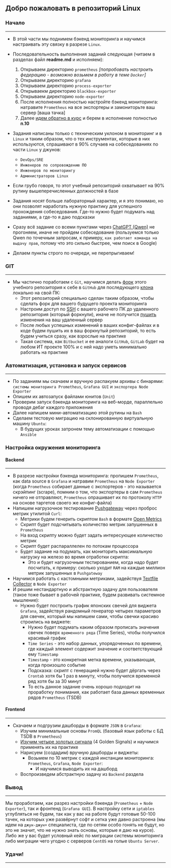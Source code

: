 ## Добро пожаловать в репозиторий Linux

### Начало
---
- В этой части мы поднимем бэкенд мониторинга и научимся настраивать эту связку в разрезе `Linux`.
- Последовательность выполнения заданий следующая (читаем в разделах файл **readme.md** и исполняем):
  1. Открываем директорию `prometheus` _[попробовать настроить федерацию - возможно возьмем в работу в теме `Docker`]_
  2. Открываем директорию `grafana`
  3. Открываем директорию `process-exporter`
  4. Открываекм директорию `blackbox-exporter`
  5. Открываем директорию `node-exporter`
  6. После исполнения полностью настройте бэкенд мониторинга: натравите `Prometheus` на все экспортеры и замониторьте ваш сервер [ваша тачка]
  7. Далее [идем обратно в курс](https://teletype.in/@lamjob/wjNvt64l77l "Основной раздел обучения") и берем в исполнение полностью **п.10**

- Задания написаны только с техническим уклоном в мониторинг и в `Linux` и таким образом, что о тех инструментах, которые в них используются, спрашивают в 90% случаев на собеседованиях по части `Linux` у джунов:
  - `DevOps/SRE`
  - `Инженеров по сопровождению ПО`
  - `Инженеров по мониторингу`
  - `Администраторов Linux`
- Если грубо говоря, то этот учебный репозиторий охватывает на 90% рутину вышеперечисленных должностей в базе
- Задания носят больше лабораторный характер, и я это понимаю, но они позволят наработать нужную практику для успешного прохождения собеседования. Где-то нужно будет подумать над заданиями, а где-то я даю подсказки

- Сразу всё задание со всеми пунктами через [ChatGPT (Qwen)](https://chat.qwenlm.ai/ "Переход на оф. сайт Qwen.") не прогоняем, иначе не пройдем собеседование (пользуемся только Qwen по точечным запросам, к примеру, `как работает команда на выдачу прав`, потому что это сильно быстрее, чем поиск в Google)

- Делаем пункты строго по очереди, не перепрыгиваем!

### GIT
---
- Мы частично поработаем с `Git`, научимся делать [форк](https://habr.com/ru/companies/yandex_praktikum/articles/700708/ "Форк (Fork) — собственное ответвление (fork) какого-то проекта. Это означает, что GitHub создаст вашу собственную копию проекта, данная копия будет находиться в вашем пространстве имён, и вы сможете легко делать изменения путём отправки (push) изменений.") этого учебного репозитория к себе в `GitHub` для последующего [клона](https://git-scm.com/book/ru/v2/%d0%9e%d1%81%d0%bd%d0%be%d0%b2%d1%8b-Git-%d0%a1%d0%be%d0%b7%d0%b4%d0%b0%d0%bd%d0%b8%d0%b5-Git-%d1%80%d0%b5%d0%bf%d0%be%d0%b7%d0%b8%d1%82%d0%be%d1%80%d0%b8%d1%8f#r_git_cloning "Для получения копии существующего Git-репозитория, например, проекта, в который вы хотите внести свой вклад, необходимо использовать команду git clone.") локально на свой ПК:
  - Этот репозиторий специально сделан таким образом, чтобы сделать форк для вашего будущего проекта мониторинга
  - Настроим доступ по [SSH](https://docs.github.com/en/authentication/connecting-to-github-with-ssh/generating-a-new-ssh-key-and-adding-it-to-the-ssh-agent "Генерация нового ключа SSH и добавление его в ssh-agent.") с вашего рабочего ПК до удаленного репозитория (который форкнули), иначе не получится [пушить](https://git-scm.com/book/ru/v2/%D0%9E%D1%81%D0%BD%D0%BE%D0%B2%D1%8B-Git-%D0%A0%D0%B0%D0%B1%D0%BE%D1%82%D0%B0-%D1%81-%D1%83%D0%B4%D0%B0%D0%BB%D1%91%D0%BD%D0%BD%D1%8B%D0%BC%D0%B8-%D1%80%D0%B5%D0%BF%D0%BE%D0%B7%D0%B8%D1%82%D0%BE%D1%80%D0%B8%D1%8F%D0%BC%D0%B8 "Когда вы хотите поделиться своими наработками, вам необходимо отправить их в удалённый репозиторий. Команда для этого действия простая: git push <remote-name> <branch-name>.") изменения на ваш удаленный сервер
  - После любых успешных изменений в ваших конфиг-файлах и в коде будем пушить их в ваш форкнутый репозиторий, то есть будем учиться сразу, как взрослые на практике
  - Такая система, как `Bitbucket` и ее аналоги `GitHub`, `GitLab` будет на любом ИТ проекте 100% и с ней надо уметь минимально работать на практике

### Автоматизация, установка и запуск сервисов
---
- По заданиям мы скачаем и вручную распакуем архивы с бинарями: `системы мониторинга Prometheus`, `Grafana GUI` и `экспортера Node Exporter`
- Опишем их автозапуск файлами юнитов (`Unit`)
- Проверим запуск бэкенда мониторинга на веб-морде, параллельно проводя дебаг каждого приложения
- Далее напишем мини-автоматизацию этой рутины на `Bash`
- Сделаем тестовую миграцию на склонированную виртуальную машину `Ubuntu`:
  - В будущих уроках затронем тему автоматизации с помощью `Ansible`

### Настройка окружения мониторинга

#### Backend
---
- В разрезе настройки бэкенда мониторинга: пропишем `Prometheus`, как data source в `Grafana` и натравим `Prometheus` на `Node Exporter` (когда `Prometheus` собирает данные с экспортеров - это называется скрэйпинг (scrape), помним о том, что экспортеры в сам `Prometheus` ничего не отправляют, `Prometheus` опрашивает их по протоколу `HTTP` на основе таргетов своего же конфиг-файла)
- Напишем нагрузочное тестирование [Pushgateway](https://github.com/prometheus/pushgateway "Pushgateway — это компонент экосистемы Prometheus, предназначенный для приема и хранения метрик, которые нельзя собирать традиционным способом через pull-модель (т.е., когда Prometheus сам запрашивает данные у целевого сервиса). Pushgateway позволяет приложениям или скриптам отправлять (push) метрики на специальный промежуточный сервер, откуда их уже может собирать Prometheus.") через проброс метрик утилитой `Curl`:
  - Метрики будем генерить скриптом `Bash` в формате [Open Metrics](https://github.com/prometheus/OpenMetrics/tree/main "OpenMetrics представляет собой эволюцию формата Prometheus для представления метрик, сохраняя при этом совместимость с уже существующими инструментами и данными.")
  - Скрипт будет подсчитывать количество метрик запушенных в `Prometheus`
  - На вход скрипту можно будет задать интересующее количество метрик
  - Скрипт будет распараллелен по потокам процессора
  - Будет задание на подумать, как мониторить максимальную нагрузку на железо во время отработки скрипта:
    - Это и будет нагрузочным тестированием, когда надо будет посчитать, к примеру: сколько уходит `RAM` на каждые миллион метрик запушенных в `Pushgateway` 
- Научимся работать с кастомными метриками, задействуя [Textfile Collector](https://github.com/prometheus/node_exporter "Textfile Collector — это дополнительный компонент Node Exporter , который позволяет экспортировать метрики, записанные в текстовые файлы на диске, в формате, понятном для Prometheus. Это удобный способ собирать данные, которые не могут быть получены напрямую через системные вызовы или интерфейсы, но могут быть сгенерированы скриптами или другими программами.") в `Node Exporter`
- И решим нестандартную и абстрактную задачу для пользователя (такое тоже бывает в рабочей практике, будем развивать системное мышление):
  - Нужно будет построить график японских свечей для виджета `Grafana`, задействуя рандомный генератор четырех параметров для свечек, который мы напишем сами, чтобы свечки красиво строились на виджете:
    - Нужно будет подумать каким образом прописать значения свечек поверх `временного ряда` (Time Series), чтобы получился красивый график
    - `Time Series` - это набор данных, упорядоченных по времени, где каждый элемент содержит значение и соответствующий ему `Timestamp`
    - `Timestamp` - это конкретная метка времени, указывающая, когда произошло событие
    - Подсказка: скрипт с генерацией нужно будет дёргать через `Сrontab` хотя бы 1 раз в минуту, чтобы получился временной ряд хотя бы за 30 минут
    - То есть данное задание очень хорошо подходит на проработку понимания, как работает база данных временных рядов `Prometheus` (TSDB)

#### Frontend
---
- Скачаем и подгрузим дашборды в формате `JSON` в `Grafana`:
  - Изучим минимальные основы `PromQL` (базовый язык работы с БД TSDB в `Prometheus`)
  - [Изучим четыре золотых сигнала](https://habr.com/ru/companies/slurm/articles/546638/ "Основы распределённого мониторинга: четыре золотых сигнала.") (4 Golden Signals) и научимся применять их на практике
  - Нарисуем (создадим) вручную дашборды и виджеты:
    - Возьмем по 10 метрик с каждой инстанции мониторинга: `Prometheus`, `Grafana`, `Node Exporter`:
      - И научимся выводить их на дашборд
  - Воспроизведем абстрактную задачу из `Backend` раздела 

### Вывод
---
Мы проработаем, как разрез настройки бэкенда (`Prometheus` + `Node Exporter`), так и фронтенд (`Grafana GUI`). В настройку сети и `iptables` углубляться не будем, так как у вас на работе будут готовые 50-100 тачек, на которых уже развёрнут софт и сетка уже давно растроена (мы идем на `джун-джун+` специалиста, где по сетям особо гонять не будут, но это не значит, что не нужно знать основы, которые я даю на курсе). Либо же у вас будет условный кейс по миграции системы мониторинга либо миграции чего угодно с серверов `CentOS` на голые `Ubuntu Server`.

### Удачи!
---
